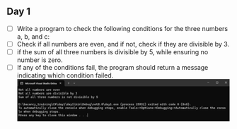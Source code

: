 ## Day 1
- [ ] Write a program to check the following conditions for the three numbers a, b, and c:
- [ ] Check if all numbers are even, and if not, check if they are divisible by 3.
- [ ]  if the sum of all three numbers is divisible by 5, while ensuring no number is zero.
- [ ] If any of the conditions fail, the program should return a message indicating which condition failed.
![day1 ](https://github.com/meghal-bacancy/csharp-daily-task/blob/master/img/day1.png?raw=true)
